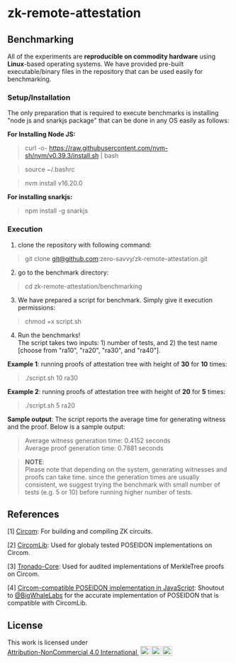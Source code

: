 # zk-remote-attestation

## Benchmarking
All of the experiments are __reproducible on commodity hardware__ using __Linux__-based operating systems. We have provided pre-built executable/binary files in the repository that can be used easily for benchmarking. 

### Setup/Installation

The only preparation that is required to execute benchmarks is installing "node js and snarkjs package" that can be done in any OS easily as follows:

__For Installing Node JS:__

> curl -o- https://raw.githubusercontent.com/nvm-sh/nvm/v0.39.3/install.sh | bash

> source ~/.bashrc

> nvm install v16.20.0

__For installing snarkjs:__
> npm install -g snarkjs


### Execution
1. clone the repository with following command:
> git clone git@github.com:zero-savvy/zk-remote-attestation.git

2. go to the benchmark directory:
> cd zk-remote-attestation/benchmarking

3. We have prepared a script for benchmark. Simply give it execution permissions:
> chmod +x script.sh

4. Run the benchmarks! \
The script takes two inputs: 1) number of tests, and 2) the test name [choose from "ra10", "ra20", "ra30", and "ra40"].

__Example 1__: running proofs of attestation tree with height of __30__ for __10__ times:
> ./script.sh 10 ra30

__Example 2__: running proofs of attestation tree with height of __20__ for __5__ times:
> ./script.sh 5 ra20

__Sample output__: The script reports the average time for generating witness and the proof. Below is a sample output:
>Average witness generation time: 0.4152 seconds\
Average proof generation time: 0.7881 seconds

> __NOTE__:\
> Please note that depending on the system, generating witnesses and proofs can take time. since the generation times are usually consistent, we suggest trying the benchmark with small number of tests (e.g. 5 or 10) before running higher number of tests.

## References
[1] [Circom](https://github.com/iden3/circom): For building and compiling ZK circuits.

[2] [CircomLib](https://github.com/iden3/circomlib): Used for globaly tested POSEIDON implementations on Circom.

[3] [Tronado-Core](https://github.com/tornadocash/tornado-core): Used for audited implementations of MerkleTree proofs on Circom.

[4] [Circom-compatible POSEIDON implementation in JavaScript](https://github.com/BigWhaleLabs/poseidon): Shoutout to [@BigWhaleLabs](https://github.com/BigWhaleLabs) for the accurate implementation of POSEIDON that is compatible with CircomLib.

## License
<p xmlns:cc="http://creativecommons.org/ns#" >This work is licensed under <a href="http://creativecommons.org/licenses/by-nc/4.0/?ref=chooser-v1" target="_blank" rel="license noopener noreferrer" style="display:inline-block;">Attribution-NonCommercial 4.0 International 
 <img style="height:22px!important;margin-left:3px;vertical-align:text-bottom;" src="https://mirrors.creativecommons.org/presskit/icons/cc.svg?ref=chooser-v1"><img style="height:22px!important;margin-left:3px;vertical-align:text-bottom;" src="https://mirrors.creativecommons.org/presskit/icons/by.svg?ref=chooser-v1"><img style="height:22px!important;margin-left:3px;vertical-align:text-bottom;" src="https://mirrors.creativecommons.org/presskit/icons/nc.svg?ref=chooser-v1"></a></p>
